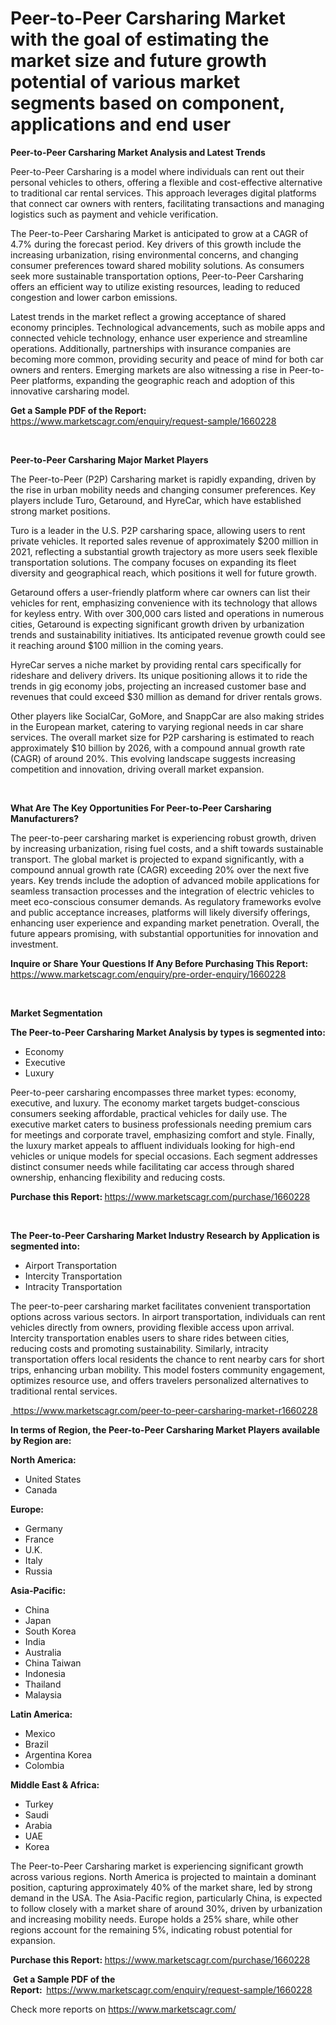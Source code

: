 <p><h1>Peer-to-Peer Carsharing Market with the goal of estimating the market size and future growth potential of various market segments based on component, applications and end user</h1></p><p><strong>Peer-to-Peer Carsharing Market Analysis and Latest Trends</strong></p>
<p><p>Peer-to-Peer Carsharing is a model where individuals can rent out their personal vehicles to others, offering a flexible and cost-effective alternative to traditional car rental services. This approach leverages digital platforms that connect car owners with renters, facilitating transactions and managing logistics such as payment and vehicle verification. </p><p>The Peer-to-Peer Carsharing Market is anticipated to grow at a CAGR of 4.7% during the forecast period. Key drivers of this growth include the increasing urbanization, rising environmental concerns, and changing consumer preferences toward shared mobility solutions. As consumers seek more sustainable transportation options, Peer-to-Peer Carsharing offers an efficient way to utilize existing resources, leading to reduced congestion and lower carbon emissions.</p><p>Latest trends in the market reflect a growing acceptance of shared economy principles. Technological advancements, such as mobile apps and connected vehicle technology, enhance user experience and streamline operations. Additionally, partnerships with insurance companies are becoming more common, providing security and peace of mind for both car owners and renters. Emerging markets are also witnessing a rise in Peer-to-Peer platforms, expanding the geographic reach and adoption of this innovative carsharing model.</p></p>
<p><strong>Get a Sample PDF of the Report:&nbsp;</strong> <a href="https://www.marketscagr.com/enquiry/request-sample/1660228?utm_campaign=2882&utm_medium=2&utm_source=Github&utm_content=ia&utm_term=29032025&utm_id=peer-to-peer-carsharing">https://www.marketscagr.com/enquiry/request-sample/1660228</a></p>
<p>&nbsp;</p>
<p><strong>Peer-to-Peer Carsharing Major Market Players</strong></p>
<p><p>The Peer-to-Peer (P2P) Carsharing market is rapidly expanding, driven by the rise in urban mobility needs and changing consumer preferences. Key players include Turo, Getaround, and HyreCar, which have established strong market positions.</p><p>Turo is a leader in the U.S. P2P carsharing space, allowing users to rent private vehicles. It reported sales revenue of approximately $200 million in 2021, reflecting a substantial growth trajectory as more users seek flexible transportation solutions. The company focuses on expanding its fleet diversity and geographical reach, which positions it well for future growth.</p><p>Getaround offers a user-friendly platform where car owners can list their vehicles for rent, emphasizing convenience with its technology that allows for keyless entry. With over 300,000 cars listed and operations in numerous cities, Getaround is expecting significant growth driven by urbanization trends and sustainability initiatives. Its anticipated revenue growth could see it reaching around $100 million in the coming years.</p><p>HyreCar serves a niche market by providing rental cars specifically for rideshare and delivery drivers. Its unique positioning allows it to ride the trends in gig economy jobs, projecting an increased customer base and revenues that could exceed $30 million as demand for driver rentals grows.</p><p>Other players like SocialCar, GoMore, and SnappCar are also making strides in the European market, catering to varying regional needs in car share services. The overall market size for P2P carsharing is estimated to reach approximately $10 billion by 2026, with a compound annual growth rate (CAGR) of around 20%. This evolving landscape suggests increasing competition and innovation, driving overall market expansion.</p></p>
<p>&nbsp;</p>
<p><strong>What Are The Key Opportunities For Peer-to-Peer Carsharing Manufacturers?</strong></p>
<p><p>The peer-to-peer carsharing market is experiencing robust growth, driven by increasing urbanization, rising fuel costs, and a shift towards sustainable transport. The global market is projected to expand significantly, with a compound annual growth rate (CAGR) exceeding 20% over the next five years. Key trends include the adoption of advanced mobile applications for seamless transaction processes and the integration of electric vehicles to meet eco-conscious consumer demands. As regulatory frameworks evolve and public acceptance increases, platforms will likely diversify offerings, enhancing user experience and expanding market penetration. Overall, the future appears promising, with substantial opportunities for innovation and investment.</p></p>
<p><strong>Inquire or Share Your Questions If Any Before Purchasing This Report:</strong> <a href="https://www.marketscagr.com/enquiry/pre-order-enquiry/1660228?utm_campaign=2882&utm_medium=2&utm_source=Github&utm_content=ia&utm_term=29032025&utm_id=peer-to-peer-carsharing">https://www.marketscagr.com/enquiry/pre-order-enquiry/1660228</a></p>
<p>&nbsp;</p>
<p><strong>Market Segmentation</strong></p>
<p><strong>The Peer-to-Peer Carsharing Market Analysis by types is segmented into:</strong></p>
<p><ul><li>Economy</li><li>Executive</li><li>Luxury</li></ul></p>
<p><p>Peer-to-peer carsharing encompasses three market types: economy, executive, and luxury. The economy market targets budget-conscious consumers seeking affordable, practical vehicles for daily use. The executive market caters to business professionals needing premium cars for meetings and corporate travel, emphasizing comfort and style. Finally, the luxury market appeals to affluent individuals looking for high-end vehicles or unique models for special occasions. Each segment addresses distinct consumer needs while facilitating car access through shared ownership, enhancing flexibility and reducing costs.</p></p>
<p><strong>Purchase this Report:&nbsp;</strong><a href="https://www.marketscagr.com/purchase/1660228?utm_campaign=2882&utm_medium=2&utm_source=Github&utm_content=ia&utm_term=29032025&utm_id=peer-to-peer-carsharing">https://www.marketscagr.com/purchase/1660228</a></p>
<p>&nbsp;</p>
<p><strong>The Peer-to-Peer Carsharing Market Industry Research by Application is segmented into:</strong></p>
<p><ul><li>Airport Transportation</li><li>Intercity Transportation</li><li>Intracity Transportation</li></ul></p>
<p><p>The peer-to-peer carsharing market facilitates convenient transportation options across various sectors. In airport transportation, individuals can rent vehicles directly from owners, providing flexible access upon arrival. Intercity transportation enables users to share rides between cities, reducing costs and promoting sustainability. Similarly, intracity transportation offers local residents the chance to rent nearby cars for short trips, enhancing urban mobility. This model fosters community engagement, optimizes resource use, and offers travelers personalized alternatives to traditional rental services.</p></p>
<p><a href="https://www.marketscagr.com/peer-to-peer-carsharing-market-r1660228?utm_campaign=2882&utm_medium=2&utm_source=Github&utm_content=ia&utm_term=29032025&utm_id=peer-to-peer-carsharing">&nbsp;https://www.marketscagr.com/peer-to-peer-carsharing-market-r1660228</a></p>
<p><strong>In terms of Region, the Peer-to-Peer Carsharing Market Players available by Region are:</strong></p>
<p>
    <p> <strong> North America: </strong>
        <ul>
            <li>United States</li>
            <li>Canada</li>
        </ul>
        </p> 
    <p> <strong> Europe: </strong>
        <ul>
            <li>Germany</li>
            <li>France</li>
            <li>U.K.</li>
            <li>Italy</li>
            <li>Russia</li>
        </ul>
        </p> 
    <p> <strong> Asia-Pacific: </strong>
        <ul>
            <li>China</li>
            <li>Japan</li>
            <li>South Korea</li>
            <li>India</li>
            <li>Australia</li>
            <li>China Taiwan</li>
            <li>Indonesia</li>
            <li>Thailand</li>
            <li>Malaysia</li>
        </ul>
        </p> 
    <p> <strong> Latin America: </strong>
        <ul>
            <li>Mexico</li>
            <li>Brazil</li>
            <li>Argentina Korea</li>
            <li>Colombia</li>
        </ul>
        </p> 
    <p> <strong> Middle East & Africa: </strong>
        <ul>
            <li>Turkey</li>
            <li>Saudi</li>
            <li>Arabia</li>
            <li>UAE</li>
            <li>Korea</li>
        </ul>
    </p>
    </p>
<p><p>The Peer-to-Peer Carsharing market is experiencing significant growth across various regions. North America is projected to maintain a dominant position, capturing approximately 40% of the market share, led by strong demand in the USA. The Asia-Pacific region, particularly China, is expected to follow closely with a market share of around 30%, driven by urbanization and increasing mobility needs. Europe holds a 25% share, while other regions account for the remaining 5%, indicating robust potential for expansion.</p></p>
<p><strong>Purchase this Report: </strong><a href="https://www.marketscagr.com/purchase/1660228?utm_campaign=2882&utm_medium=2&utm_source=Github&utm_content=ia&utm_term=29032025&utm_id=peer-to-peer-carsharing">https://www.marketscagr.com/purchase/1660228</a></p>
<p>&nbsp;<strong>Get a Sample PDF of the Report:&nbsp;&nbsp;</strong><a href="https://www.marketscagr.com/enquiry/request-sample/1660228?utm_campaign=2882&utm_medium=2&utm_source=Github&utm_content=ia&utm_term=29032025&utm_id=peer-to-peer-carsharing">https://www.marketscagr.com/enquiry/request-sample/1660228</a></p>
<p><strong></strong></p>
<p>Check more reports on <a href="https://www.marketscagr.com/?utm_campaign=2882&utm_medium=2&utm_source=Github&utm_content=ia&utm_term=29032025&utm_id=peer-to-peer-carsharing">https://www.marketscagr.com/</a></p>